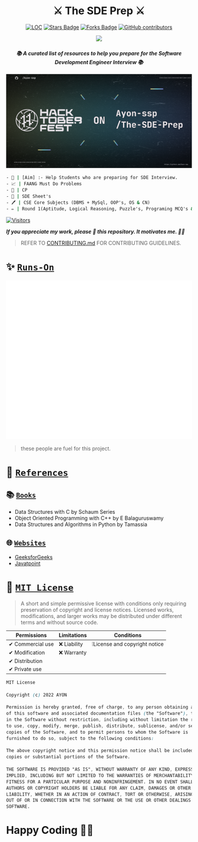 <div align="center"><h1>⚔️ The SDE Prep ⚔️</h1></div>
<div align="center">

<a href="https://github.com/ayon-ssp/The-SDE-Prep"><img src="https://sloc.xyz/github/ayon-ssp/The-SDE-Prep" alt="LOC"/></a>
<a href="https://github.com/ayon-ssp/The-SDE-Prep/stargazers"><img src="https://img.shields.io/github/stars/ayon-ssp/The-SDE-Prep" alt="Stars Badge"/></a>
<a href="https://github.com/ayon-ssp/The-SDE-Prep/network/members"><img src="https://img.shields.io/github/forks/ayon-ssp/The-SDE-Prep" alt="Forks Badge"/></a>
<a href="https://github.com/ayon-ssp/The-SDE-Prep/graphs/contributors"><img alt="GitHub contributors" src="https://img.shields.io/github/contributors/ayon-ssp/The-SDE-Prep?color=2b9348"></a>

<a href="https://visitorbadge.io/status?path=https%3A%2F%2Fgithub.com%2FAyon-SSP%2FThe-SDE-Prep"><img src="https://api.visitorbadge.io/api/combined?path=https%3A%2F%2Fgithub.com%2FAyon-SSP%2FThe-SDE-Prep&label=%F0%9F%93%BA%20VISITORS&labelColor=%23d9e3f0&countColor=%232ccce4" /></a>

<h4><i>📚 A curated list of resources to help you prepare for the Software Development Engineer Interview 📚</i></h4>

</div>

[![Banner](images/hacktoberfest2022.png)](etc/CREDITS.md)


```cmd
- 🎯 | [Aim] :- Help Students who are preparing for SDE Interview.
- 📈 | FAANG Must Do Problems
- 🔰 | CP
- 📑 | SDE Sheet's
- 🖊️ | CSE Core Subjects (DBMS + MySql, OOP's, OS & CN)
- ✏️ | Round 1(Aptitude, Logical Reasoning, Puzzle's, Programing MCQ's & Verbal ability) and 🃏Projects.
```

 <!-- ![image](https://user-images.githubusercontent.com/80549753/177022618-6b8f1dd6-b4ee-4083-b12a-38bd1a89e10b.png) -->

[![Visitors](https://api.visitorbadge.io/api/combined?path=https%3A%2F%2Fgithub.com%2FAyon-SSP%2FThe-SDE-Prep&label=%F0%9F%93%BA%20VISITORS&labelColor=%23d9e3f0&countColor=%232ccce4)](https://visitorbadge.io/status?path=https%3A%2F%2Fgithub.com%2FAyon-SSP%2FThe-SDE-Prep)

**_If you appreciate my work, please 🌟 this repository. It motivates me. 🚀🚀_**

<!-- 
<a href="https://visitorbadge.io/status?path=https%3A%2F%2Fgithub.com%2FAyon-SSP%2FThe-SDE-Prep"><img src="https://api.visitorbadge.io/api/combined?path=https%3A%2F%2Fgithub.com%2FAyon-SSP%2FThe-SDE-Prep&label=%F0%9F%93%BA%20VISITORS&labelColor=%23d9e3f0&countColor=%232ccce4" /></a> -->

<!-- ## Data Structures
## Algorithms
## Projects -->

> REFER TO [CONTRIBUTING.md](CONTRIBUTING.md) FOR CONTRIBUTING GUIDELINES.


# ✨ [`Runs-On`](https://github.com/Ayon-SSP/The-SDE-Prep/graphs/contributors)

![People](metrics.plugin.people.repository.svg)

> these people are fuel for this project.


# 📑 [`References`]()

## 📚 [`Books`]()

- Data Structures with C by Schaum Series
- Object Oriented Programming with C++ by E Balaguruswamy
- Data Structures and Algorithms in Python by Tamassia

## 🌐 [`Websites`]()

- [GeeksforGeeks](https://www.geeksforgeeks.org/)
- [Javatpoint](https://www.javatpoint.com/)


# 📝 [`MIT License`](https://github.com/Ayon-SSP/The-SDE-Prep/blob/main/LICENCE)
> A short and simple permissive license with conditions only requiring preservation of copyright and license notices. Licensed works, modifications, and larger works may be distributed under different terms and without source code.

| Permissions       | Limitations  | Conditions                      |
|-------------------|--------------|---------------------------------|
| ✔ Commercial use | ❌ Liability | ❕License and copyright notice  |
| ✔ Modification   | ❌ Warranty  |                                 |
| ✔ Distribution   |              |                                 |
| ✔ Private use    |              |                                 |

```css
MIT License

Copyright (c) 2022 AYON 

Permission is hereby granted, free of charge, to any person obtaining a copy
of this software and associated documentation files (the "Software"), to deal
in the Software without restriction, including without limitation the rights
to use, copy, modify, merge, publish, distribute, sublicense, and/or sell
copies of the Software, and to permit persons to whom the Software is
furnished to do so, subject to the following conditions:

The above copyright notice and this permission notice shall be included in all
copies or substantial portions of the Software.

THE SOFTWARE IS PROVIDED "AS IS", WITHOUT WARRANTY OF ANY KIND, EXPRESS OR
IMPLIED, INCLUDING BUT NOT LIMITED TO THE WARRANTIES OF MERCHANTABILITY,
FITNESS FOR A PARTICULAR PURPOSE AND NONINFRINGEMENT. IN NO EVENT SHALL THE
AUTHORS OR COPYRIGHT HOLDERS BE LIABLE FOR ANY CLAIM, DAMAGES OR OTHER
LIABILITY, WHETHER IN AN ACTION OF CONTRACT, TORT OR OTHERWISE, ARISING FROM,
OUT OF OR IN CONNECTION WITH THE SOFTWARE OR THE USE OR OTHER DEALINGS IN THE
SOFTWARE.
```
# Happy Coding 👨‍💻